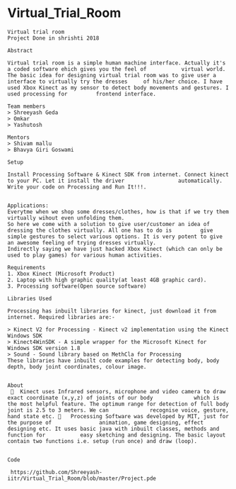 # Virtual_Trial_Room

    Virtual trial room
    Project Done in shrishti 2018
    
    Abstract
    
    Virtual trial room is a simple human machine interface. Actually it's a coded software ehich gives you the feel of           virtual world. The basic idea for designing virtual trial room was to give user a interface to virtually try the dresses     of his/her choice. I have used Xbox Kinect as my sensor to detect body movements and gestures. I used processing for         frontend interface. 
    
    Team members 
    > Shreeyash Geda
    > Omkar
    > Yashutosh
    
    Mentors
    > Shivam mallu
    > Bhavya Giri Goswami
    
    Setup
    
    Install Processing Software & Kinect SDK from internet. Connect kinect to your PC. Let it install the driver                 automatically. Write your code on Processing and Run It!!!.
    
    
    Applications:
    Everytme when we shop some dresses/clothes, how is that if we try them virtually wihout even unfolding them.
    So here we come with a solution to give user/customer an idea of dressing the clothes virtually. All one has to do is         give simple gestures to select various options. It is very potent to give an awesome feeling of trying dresses virtually.
    Indirectly saying we have just hacked Xbox Kinect (which can only be used to play games) for various human activities.    
    
    Requirements
    1. Xbox Kinect (Microsoft Product)
    2. Laptop with high graphic quality(at least 4GB graphic card).
    3. Processing software(Open source software)
    
    Libraries Used
   
    Processing has inbuilt libraries for kinect, just download it from internet. Required libraries are:-
    
    > Kinect V2 for Processing - Kinect v2 implementation using the Kinect Windows SDK
    > Kinect4WinSDK - A simple wrapper for the Microsoft Kinect for Windows SDK version 1.8
    > Sound - Sound library based on MethCla for Processing
    These libraries have inbuilt code examples for detecting body, body depth, body joint coordinates, colour image.
    
    
    About 
     	Kinect uses Infrared sensors, microphone and video camera to draw exact coordinate (x,y,z) of joints of our body             which is the most helpful feature. The optimum range for detection of full body joint is 2.5 to 3 meters. We can             recognise voice, gesture, hand state etc. 	Processing Software was developed by MIT, just for the purpose of               animation, game designing, effect designing etc. It uses basic java with inbuilt classes, methods and function for           easy sketching and designing. The basic layout contain two functions i.e. setup (run once) and draw (loop).
     
     
    Code
   
     https://github.com/Shreeyash-iitr/Virtual_Trial_Room/blob/master/Project.pde   


    
    
    
    
    
    
    
    
    

    
    
